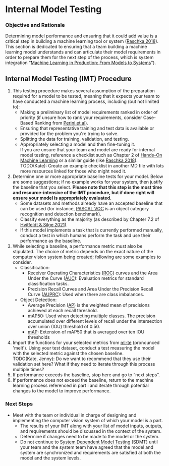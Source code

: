 # Internal Model Testing
### Objective and Rationale
Determining model performance and ensuring that it could add value is a critical step in building a machine learning tool or system ([Raschka 2018](https://arxiv.org/pdf/1811.12808.pdf)).  
This section is dedicated to ensuring that a team building a machine learning model understands and can articulate their model requirements in order to prepare them for the next step of the process, which is system integration “[Machine Learning in Production: From Models to Systems](https://ckaestne.medium.com/machine-learning-in-production-from-models-to-systems-e1422ec7cd65)”).  
## Internal Model Testing (IMT) Procedure
1. This testing procedure makes several assumption of the preparation required for a model to be tested, meaning that it expects your team to have conducted a machine learning process, including (but not limited to):
    * Making a preliminary list of model requirements ranked in order of priority (if unsure how to rank your requirements, consider Case-Based Ranking from [Perini et al](https://ieeexplore.ieee.org/stamp/stamp.jsp?tp=&arnumber=6249686)).
    * Ensuring that representative training and test data is available or provided for the problem you're trying to solve.
    * Splitting the data for training, validation, and testing.
    * Appropriately selecting a model and then fine-tuning it.  
    If you are unsure that your team and model are ready for internal model testing, reference a checklist such as Chapter 2 of [Hands-On Machine Learning](https://learning.oreilly.com/library/view/hands-on-machine-learning/9781492032632/) or a similar guide (like [Raschka 2018](https://arxiv.org/pdf/1811.12808.pdf)).  
    TODO(Kate): Create an example checklist in another MD file with lots more resources linked for those who might need it.
2. Determine one or more appropriate baseline tests for your model. Below are some suggestions; if no example works for your system, then justify the baseline that you select. **Please note that this step is the most time and resource-intensive of the IMT procedure, but if done right will ensure your model is appropriately evaluated.**  
    * Some datasets and methods already have an accepted baseline that can be used (for instance, [PASCAL VOC](http://host.robots.ox.ac.uk/pascal/VOC/pubs/everingham10.pdf) is an object category recognition and detection benchmark).
    * Classify everything as the majority (as described by Chapter 7.2 of [Hvitfeldt & Silge 2021](https://smltar.com/mlclassification.html#classnull)).
    * If this model implements a task that is currently performed manually, conduct a test in which humans perform the task and use their performance as the baseline.
3. While selecting a baseline, a performance metric must also be stipulated. The choice of metric depends on the exact nature of the computer vision system being created; following are some examples to consider.  
    * Classification:
        * Receiver Operating Characteristics ([ROC](https://scikit-learn.org/stable/auto_examples/model_selection/plot_roc.html?highlight=roc)) curves and the Area Under the Curve ([AUC](https://scikit-learn.org/stable/modules/generated/sklearn.metrics.roc_auc_score.html#sklearn.metrics.roc_auc_score)): Evaluation metrics for standard classification tasks. 
        * Precision Recall Curves and Area Under the Precision Recall Curve ([AUPRC](https://scikit-learn.org/stable/modules/generated/sklearn.metrics.PrecisionRecallDisplay.html#sklearn.metrics.PrecisionRecallDisplay)): Used when there are class imbalances.
    * Object Detection:
        * Average Precision ([AP](https://scikit-learn.org/stable/auto_examples/model_selection/plot_precision_recall.html?highlight=precision%20recall)) is the weighted mean of precisions achieved at each recall threshold.
        * [mAP50](https://arxiv.org/abs/2112.02814): Used when detecting multiple classes. The precision accumulated over different levels of recall under the intersection over union (IOU) threshold of 0.50. 
        * [mAP](https://arxiv.org/abs/2112.02814): Extension of mAP50 that is averaged over ten IOU thresholds
4. Import the functions for your selected metrics from [ml-te](https://github.com/turingcompl33t/mlte) (pronounced 'melt'). Using your test dataset, conduct a test measuring the model with the selected metric against the chosen baseline.  
TODO(Kate, Jenny): Do we want to recommend that they use their validation set here? What if they need to iterate through this process multiple times?
6. If performance exceeds the baseline, stop here and go to “next steps”.
7. If performance does not exceed the baseline, return to the machine learning process referenced in part i and iterate through potential changes to the model to improve performance.
### Next Steps
* Meet with the team or individual in charge of designing and implementing the computer vision system of which your model is a part. 
    * The results of your IMT along with your list of model inputs, outputs, and requirements should be discussed in the context of the system.
    * Determine if changes need to be made to the model or the system. 
    * Do not continue to [System Dependent Model Testing](1_SDMT.md) (SDMT) until your team and the system team have agreed that the model and system are synchronized and requirements are satisfied at both the model and the system levels.
